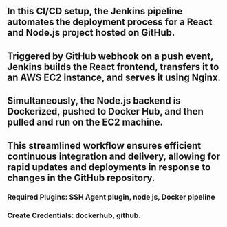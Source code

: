 ## In this CI/CD setup, the Jenkins pipeline automates the deployment process for a React and Node.js project hosted on GitHub.
## Triggered by GitHub webhook on a push event, Jenkins builds the React frontend, transfers it to an AWS EC2 instance, and serves it using Nginx.
## Simultaneously, the Node.js backend is Dockerized, pushed to Docker Hub, and then pulled and run on the EC2 machine. 
## This streamlined workflow ensures efficient continuous integration and delivery, allowing for rapid updates and deployments in response to changes in the GitHub repository.

### Required Plugins: SSH Agent plugin, node js, Docker pipeline
### Create Credentials: dockerhub, github.
